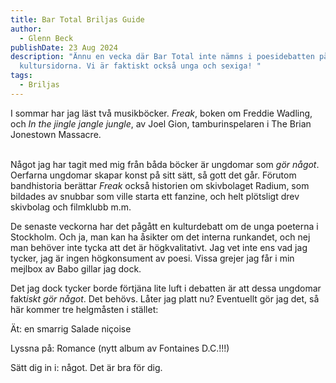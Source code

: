 ```yaml
---
title: Bar Total Briljas Guide
author:
  - Glenn Beck
publishDate: 23 Aug 2024
description: "Ännu en vecka där Bar Total inte nämns i poesidebatten på
  kultursidorna. Vi är faktiskt också unga och sexiga! "
tags:
  - Briljas
---
```

I sommar har jag läst två musikböcker. *Freak*, boken om Freddie Wadling, och *In the jingle jangle jungle*, av Joel Gion, tamburinspelaren i The Brian Jonestown Massacre.

\
Något jag har tagit med mig från båda böcker är ungdomar som *gör något*. Oerfarna ungdomar skapar konst på sitt sätt, så gott det går. Förutom bandhistoria berättar *Freak* också historien om skivbolaget Radium, som bildades av snubbar som ville starta ett fanzine, och helt plötsligt drev skivbolag och filmklubb m.m. 

De senaste veckorna har det pågått en kulturdebatt om de unga poeterna i Stockholm.  Och ja, man kan ha åsikter om det interna runkandet, och nej man behöver inte tycka att det är högkvalitativt. Jag vet inte ens vad jag tycker, jag är ingen högkonsument av poesi. Vissa grejer jag får i min mejlbox av Babo gillar jag dock. 

Det jag dock tycker borde förtjäna lite luft i debatten är att dessa ungdomar fakt*iskt gör något*. Det behövs. Låter jag platt nu? Eventuellt gör jag det, så här kommer tre helgmåsten i stället:

Ät: en smarrig Salade niçoise

Lyssna på: Romance (nytt album av Fontaines D.C.!!!)

Sätt dig in i: något. Det är bra för dig.

